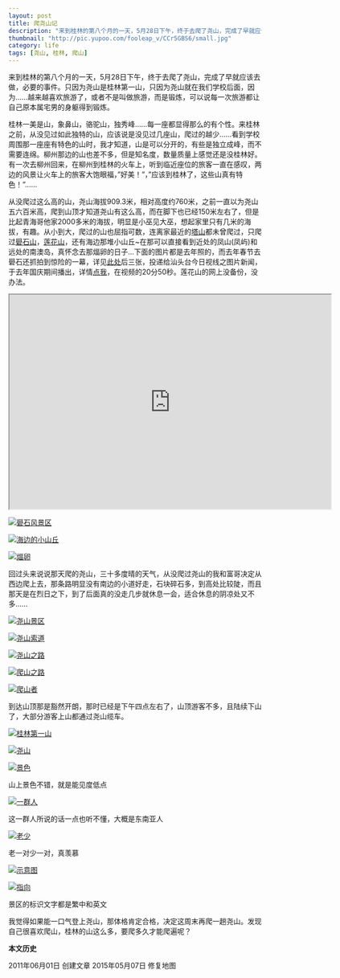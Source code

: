 ```yaml
---
layout: post
title: 爬尧山记
description: "来到桂林的第八个月的一天，5月28日下午，终于去爬了尧山，完成了早就应该去做，必要的事件。只因为尧山是桂林第一山，只因为尧山就在我们学校后面，因为……越来越喜欢旅游了，或者不是叫做旅游，而是锻炼，可以说每一次旅游都让自己原本属宅男的身躯得到锻炼。"
thumbnail: "http://pic.yupoo.com/fooleap_v/CCr5GBS6/small.jpg"
category: life
tags: [尧山, 桂林, 爬山]
---
```


来到桂林的第八个月的一天，5月28日下午，终于去爬了尧山，完成了早就应该去做，必要的事件。只因为尧山是桂林第一山，只因为尧山就在我们学校后面，因为……越来越喜欢旅游了，或者不是叫做旅游，而是锻炼，可以说每一次旅游都让自己原本属宅男的身躯得到锻炼。

桂林一美是山，象鼻山，骆驼山，独秀峰……每一座都显得那么的有个性。来桂林之前，从没见过如此独特的山，应该说是没见过几座山，爬过的越少……看到学校周围那一座座有特色的山时，我才知道，山是可以分开的，有些是独立成峰，而不需要连绵。柳州那边的山也差不多，但是知名度，数量质量上感觉还是没桂林好。有一次去柳州回来，在柳州到桂林的火车上，听到临近座位的旅客一直在感叹，两边的风景让火车上的旅客大饱眼福，”好美！”，”应该到桂林了，这些山真有特色！”……

从没爬过这么高的山，尧山海拔909.3米，相对高度约760米，之前一直以为尧山五六百米高，爬到山顶才知道尧山有这么高，而在脚下也已经150米左右了，但是比起青海哥他家2000多米的海拔，明显是小巫见大巫，想起家里只有几米的海拔，有趣。从小到大，爬过的山也屈指可数，连离家最近的[塔山](http://www.hudong.com/wiki/塔山风景区)都未曾爬过，只爬过[礐石山](http://www.queshi.com/)，[莲花山](http://zh.wikipedia.org/wiki/莲花山_(汕头))，还有海边那堆小山丘~在那可以直接看到近处的凤山(凤屿)和远处的南澳岛，真怀念去那煏卵的日子...下面的图片都是去年照的，而去年春节去礐石还抓拍到惊险的一幕，详见[此处](http://fooleap.blogbus.com/logs/64749512.html)后三张，投递给汕头台今日视线之图片新闻，于去年国庆期间播出，详情[点我](http://v.youku.com/v_show/id_XMjEyMzUyMTcy.html)，在视频的20分50秒。莲花山的网上没备份，没办法。

<iframe src="https://www.google.com/maps/d/embed?mid=zFVCPErrCRCw.kjxvvPw-gNxA" width="640" height="427"></iframe>

[![礐石风景区](http://i951.photobucket.com/albums/ad353/Fooleap/Blog/Fooleap/14022010479.jpg)](http://i951.photobucket.com/albums/ad353/Fooleap/Blog/Fooleap/14022010479.jpg)

[![海边的小山丘](http://i951.photobucket.com/albums/ad353/Fooleap/Blog/Fooleap/18022010661.jpg)](http://i951.photobucket.com/albums/ad353/Fooleap/Blog/Fooleap/18022010661.jpg)

[![煏卵](http://i951.photobucket.com/albums/ad353/Fooleap/Blog/Fooleap/18022010720.jpg)](http://i951.photobucket.com/albums/ad353/Fooleap/Blog/Fooleap/18022010720.jpg)

回过头来说说那天爬的尧山，三十多度晴的天气，从没爬过尧山的我和富哥决定从西边爬上去，那条路明显没有南边的小道好走，石块碎石多，到高处比较陡，而且那天是在烈日之下，到了后面真的没走几步就休息一会，适合休息的阴凉处又不多……

[![尧山景区](http://i951.photobucket.com/albums/ad353/Fooleap/Blog/05-28-2011/DSCF3597.jpg)](http://i951.photobucket.com/albums/ad353/Fooleap/Blog/05-28-2011/DSCF3597.jpg)

[![尧山索道](http://i951.photobucket.com/albums/ad353/Fooleap/Blog/05-28-2011/DSCF3600.jpg)](http://i951.photobucket.com/albums/ad353/Fooleap/Blog/05-28-2011/DSCF3600.jpg)

[![尧山之路](http://i951.photobucket.com/albums/ad353/Fooleap/Blog/05-28-2011/DSCF3604.jpg)](http://i951.photobucket.com/albums/ad353/Fooleap/Blog/05-28-2011/DSCF3604.jpg)

[![爬山之路](http://i951.photobucket.com/albums/ad353/Fooleap/Blog/05-28-2011/DSCF3656.jpg)](http://i951.photobucket.com/albums/ad353/Fooleap/Blog/05-28-2011/DSCF3656.jpg)

[![爬山者](http://i951.photobucket.com/albums/ad353/Fooleap/Blog/05-28-2011/DSCF3662.jpg)](http://i951.photobucket.com/albums/ad353/Fooleap/Blog/05-28-2011/DSCF3662.jpg)

到达山顶那是豁然开朗，那时已经是下午四点左右了，山顶游客不多，且陆续下山了，大部分游客上山都通过尧山缆车。

[![桂林第一山](http://i951.photobucket.com/albums/ad353/Fooleap/Blog/05-28-2011/DSCF3668.jpg)](http://i951.photobucket.com/albums/ad353/Fooleap/Blog/05-28-2011/DSCF3668.jpg)

[![尧山](http://i951.photobucket.com/albums/ad353/Fooleap/Blog/05-28-2011/DSCF3770.jpg)](http://i951.photobucket.com/albums/ad353/Fooleap/Blog/05-28-2011/DSCF3770.jpg)

[![景色](http://i951.photobucket.com/albums/ad353/Fooleap/Blog/05-28-2011/DSCF3755.jpg)](http://i951.photobucket.com/albums/ad353/Fooleap/Blog/05-28-2011/DSCF3755.jpg)

山上景色不错，就是能见度低点

[![一群人](http://i951.photobucket.com/albums/ad353/Fooleap/Blog/05-28-2011/DSCF3720.jpg)](http://i951.photobucket.com/albums/ad353/Fooleap/Blog/05-28-2011/DSCF3720.jpg)

这一群人所说的话一点也听不懂，大概是东南亚人

[![老少](http://i951.photobucket.com/albums/ad353/Fooleap/Blog/05-28-2011/DSCF3727.jpg)](http://i951.photobucket.com/albums/ad353/Fooleap/Blog/05-28-2011/DSCF3727.jpg)

老一对少一对，真羡慕

[![示意图](http://i951.photobucket.com/albums/ad353/Fooleap/Blog/05-28-2011/DSCF3748.jpg)](http://i951.photobucket.com/albums/ad353/Fooleap/Blog/05-28-2011/DSCF3748.jpg)

[![指向](http://i951.photobucket.com/albums/ad353/Fooleap/Blog/05-28-2011/DSCF3761.jpg)](http://i951.photobucket.com/albums/ad353/Fooleap/Blog/05-28-2011/DSCF3761.jpg)

景区的标识文字都是繁中和英文

我觉得如果能一口气登上尧山，那体格肯定合格，决定这周末再爬一趟尧山。发现自己很喜欢爬山，桂林的山这么多，要爬多久才能爬遍呢？

**本文历史**

2011年06月01日  创建文章
2015年05月07日  修复地图

